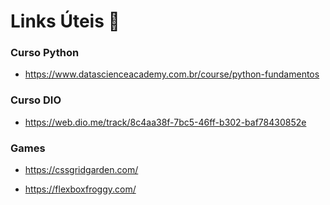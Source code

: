 # Links Úteis :link:

### Curso Python

- https://www.datascienceacademy.com.br/course/python-fundamentos

### Curso DIO

- https://web.dio.me/track/8c4aa38f-7bc5-46ff-b302-baf78430852e

### Games 

- https://cssgridgarden.com/

- https://flexboxfroggy.com/
